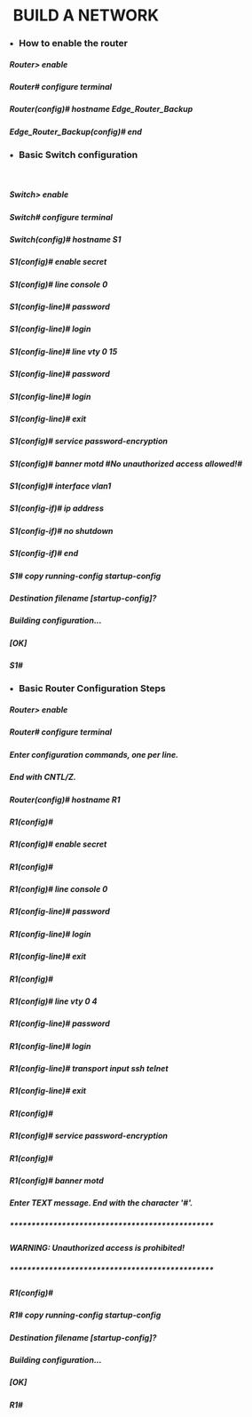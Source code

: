 # &nbsp;			 **BUILD A NETWORK**



* ###  **How to enable the router**

##### &nbsp;       Router> **enable** 

##### &nbsp;	Router# **configure terminal**

##### &nbsp;	Router(config)# **hostname** Edge\_Router\_Backup

##### &nbsp;	Edge\_Router\_Backup(config)# **end**







* ### **Basic Switch configuration**

&nbsp;	

##### &nbsp;	Switch> **enable**

##### &nbsp;	Switch# **configure terminal**

##### &nbsp;	Switch(config)# **hostname** S1

##### &nbsp;	S1(config)# **enable secret** <key>

##### &nbsp;	S1(config)# **line console 0**

##### &nbsp;	S1(config-line)# **password** <password> 

##### &nbsp;	S1(config-line)# **login**

##### &nbsp;	S1(config-line)# **line vty 0 15**

##### &nbsp;	S1(config-line)# **password**  <password>

##### &nbsp;	S1(config-line)# **login**

##### &nbsp;	S1(config-line)# **exit**

##### &nbsp;	S1(config)# **service password-encryption**

##### &nbsp;	S1(config)# **banner motd** #No unauthorized access allowed!#

##### &nbsp;	S1(config)# **interface vlan1**

##### &nbsp;	S1(config-if)# **ip address** <ip address subnet mask>

##### &nbsp;	S1(config-if)# **no shutdown**

##### &nbsp;	S1(config-if)# **end**

##### &nbsp;	S1# **copy running-config startup-config**

##### &nbsp;	Destination filename \[startup-config]?

##### &nbsp;	Building configuration...

##### &nbsp;	\[OK]

##### &nbsp;	S1#







* ### **Basic Router Configuration Steps**



##### &nbsp;	Router> **enable**

##### &nbsp;	Router# **configure terminal**

##### &nbsp;	Enter configuration commands, one per line.

##### &nbsp;	End with CNTL/Z.

##### &nbsp;	Router(config)# **hostname** R1

##### &nbsp;	R1(config)#

##### &nbsp;	R1(config)# **enable secret** <key>

##### &nbsp;	R1(config)#

##### &nbsp;	R1(config)# **line console 0**

##### &nbsp;	R1(config-line)# **password** <password>

##### &nbsp;	R1(config-line)# **login**

##### &nbsp;	R1(config-line)# **exit**

##### &nbsp;	R1(config)#

##### &nbsp;	R1(config)# **line vty 0 4**

##### &nbsp;	R1(config-line)# **password** <password>

##### &nbsp;	R1(config-line)# **login**

##### &nbsp;	R1(config-line)# **transport input** ssh telnet

##### &nbsp;	R1(config-line)# **exit**

##### &nbsp;	R1(config)#

##### &nbsp;	R1(config)# **service password-encryption**

##### &nbsp;	R1(config)#

##### &nbsp;	R1(config)# **banner motd** #

##### &nbsp;	Enter TEXT message. End with the character '#'.

##### &nbsp;	\*\*\*\*\*\*\*\*\*\*\*\*\*\*\*\*\*\*\*\*\*\*\*\*\*\*\*\*\*\*\*\*\*\*\*\*\*\*\*\*\*\*\*\*\*\*\*

##### &nbsp;	WARNING: Unauthorized access is prohibited!

##### &nbsp;	\*\*\*\*\*\*\*\*\*\*\*\*\*\*\*\*\*\*\*\*\*\*\*\*\*\*\*\*\*\*\*\*\*\*\*\*\*\*\*\*\*\*\*\*\*\*\*

##### &nbsp;	R1(config)#

##### &nbsp;	R1# **copy running-config startup-config**

##### &nbsp;	Destination filename \[startup-config]?

##### &nbsp;	Building configuration...

##### &nbsp;	\[OK]

##### &nbsp;	R1#



